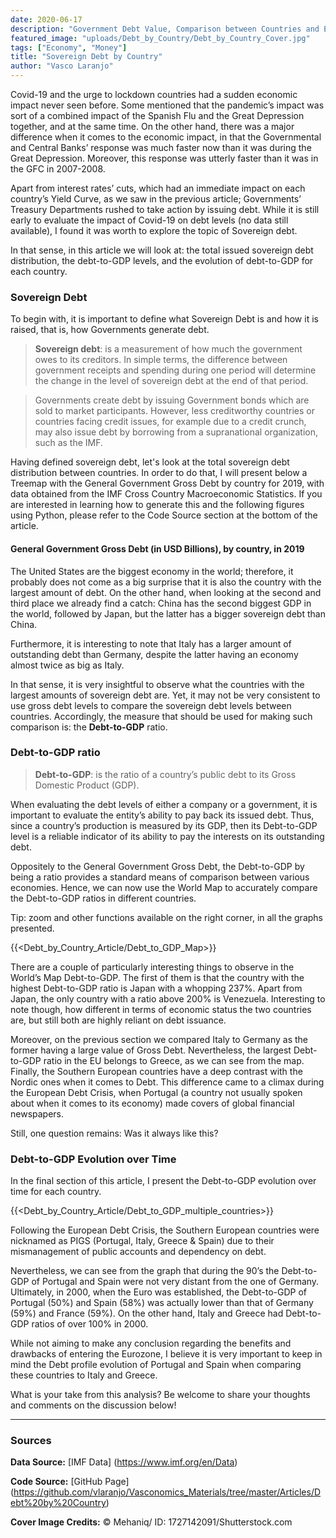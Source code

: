 ```yaml
---
date: 2020-06-17
description: "Government Debt Value, Comparison between Countries and Evolution"
featured_image: "uploads/Debt_by_Country/Debt_by_Country_Cover.jpg"
tags: ["Economy", "Money"]
title: "Sovereign Debt by Country"
author: "Vasco Laranjo"
---
```

Covid-19 and the urge to lockdown countries had a sudden economic impact never seen before. Some mentioned that the pandemic’s impact was sort of a combined impact of the Spanish Flu and the Great Depression together, and at the same time. On the other hand, there was a major difference when it comes to the economic impact, in that the Governmental and Central Banks’ response was much faster now than it was during the Great Depression. Moreover, this response was utterly faster than it was in the GFC in 2007-2008. 

Apart from interest rates’ cuts, which had an immediate impact on each country’s Yield Curve, as we saw in the previous article; Governments’ Treasury Departments rushed to take action by issuing debt. While it is still early to evaluate the impact of Covid-19 on debt levels (no data still available), I found it was worth to explore the topic of Sovereign debt.

In that sense, in this article we will look at: the total issued sovereign debt distribution, the debt-to-GDP levels, and the evolution of debt-to-GDP for each country.

### Sovereign Debt

To begin with, it is important to define what Sovereign Debt is and how it is raised, that is, how Governments generate debt.

> **Sovereign debt**: is a measurement of how much the government owes to its creditors. In simple terms, the difference between government receipts and spending during one period will determine the change in the level of sovereign debt at the end of that period.

> Governments create debt by issuing Government bonds which are sold to market participants. However, less creditworthy countries or countries facing credit issues, for example due to a credit crunch, may also issue debt by borrowing from a supranational organization, such as the IMF.

Having defined sovereign debt, let's look at the total sovereign debt distribution between countries. In order to do that, I will present below a Treemap with the General Government Gross Debt by country for 2019, with data obtained from the IMF Cross Country Macroeconomic Statistics.  If you are interested in learning how to generate this and the following figures using Python, please refer to the Code Source section at the bottom of the article.

#### General Government Gross Debt (in USD Billions), by country, in 2019

The United States are the biggest economy in the world; therefore, it probably does not come as a big surprise that it is also the country with the largest amount of debt. On the other hand, when looking at the second and third place we already find a catch: China has the second biggest GDP in the world, followed by Japan, but the latter has a bigger sovereign debt than China.

Furthermore, it is interesting to note that Italy has a larger amount of outstanding debt than Germany, despite the latter having an economy almost twice as big as Italy.

In that sense, it is very insightful to observe what the countries with the largest amounts of sovereign debt are. Yet, it may not be very consistent to use gross debt levels to compare the sovereign debt levels between countries. Accordingly, the measure that should be used for making such comparison is: the **Debt-to-GDP** ratio.

### Debt-to-GDP ratio

> **Debt-to-GDP**: is the ratio of a country’s public debt to its Gross Domestic Product (GDP).

When evaluating the debt levels of either a company or a government, it is important to evaluate the entity’s ability to pay back its issued debt. Thus, since a country’s production is measured by its GDP, then its Debt-to-GDP level is a reliable indicator of its ability to pay the interests on its outstanding debt.

Oppositely to the General Government Gross Debt, the Debt-to-GDP by being a ratio provides a standard means of comparison between various economies. Hence, we can now use the World Map to accurately compare the Debt-to-GDP ratios in different countries.

Tip: zoom and other functions available on the right corner, in all the graphs presented.

{{<Debt_by_Country_Article/Debt_to_GDP_Map>}}

There are a couple of particularly interesting things to observe in the World’s Map Debt-to-GDP. The first of them is that the country with the highest Debt-to-GDP ratio is Japan with a whopping 237%. Apart from Japan, the only country with a ratio above 200% is Venezuela. Interesting to note though, how different in terms of economic status the two countries are, but still both are highly reliant on debt issuance. 

Moreover, on the previous section we compared Italy to Germany as the former having a large value of Gross Debt. Nevertheless, the largest Debt-to-GDP ratio in the EU belongs to Greece, as we can see from the map. Finally, the Southern European countries have a deep contrast with the Nordic ones when it comes to Debt. This difference came to a climax during the European Debt Crisis, when Portugal (a country not usually spoken about when it comes to its economy) made covers of global financial newspapers. 

Still, one question remains: Was it always like this?

### Debt-to-GDP Evolution over Time

In the final section of this article, I present the Debt-to-GDP evolution over time for each country.

{{<Debt_by_Country_Article/Debt_to_GDP_multiple_countries>}}

Following the European Debt Crisis, the Southern European countries were nicknamed as PIGS (Portugal, Italy, Greece & Spain) due to their mismanagement of public accounts and dependency on debt. 

Nevertheless, we can see from the graph that during the 90’s the Debt-to-GDP of Portugal and Spain were not very distant from the one of Germany. Ultimately, in 2000, when the Euro was established, the Debt-to-GDP of Portugal (50%) and Spain (58%) was actually lower than that of Germany (59%) and France (59%). On the other hand, Italy and Greece had Debt-to-GDP ratios of over 100% in 2000. 

While not aiming to make any conclusion regarding the benefits and drawbacks of entering the Eurozone, I believe it is very important to keep in mind the Debt profile evolution of Portugal and Spain when comparing these countries to Italy and Greece.

What is your take from this analysis? Be welcome to share your thoughts and comments on the discussion below!

---
### Sources

**Data Source:** [IMF Data] (https://www.imf.org/en/Data)

**Code Source:** 
[GitHub Page] (https://github.com/vlaranjo/Vasconomics_Materials/tree/master/Articles/Debt%20by%20Country)

**Cover Image Credits:**  © Mehaniq/ ID: 1727142091/Shutterstock.com